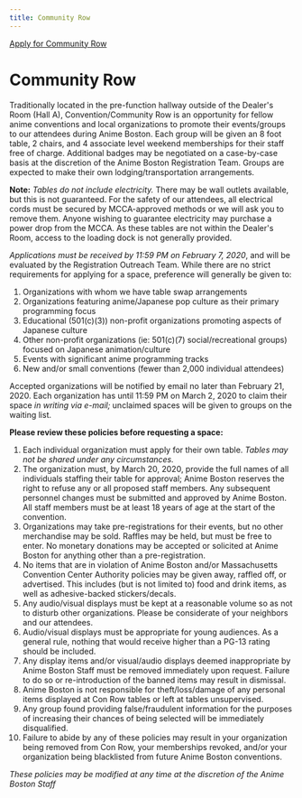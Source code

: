 ```yaml
---
title: Community Row
---
```

<div class="side-submenu col-sm-3 float-right">
  <a href="/AB-Site-Redesign/applications/communityrow/community_row_form.html" class="btn btn-secondary">
    Apply for Community Row
  </a>
</div>

# Community Row

Traditionally located in the pre-function hallway outside of the Dealer's Room (Hall A), Convention/Community Row is an opportunity for fellow anime conventions and local organizations to promote their events/groups to our attendees during Anime Boston. Each group will be given an 8 foot table, 2 chairs, and 4 associate level weekend memberships for their staff free of charge. Additional badges may be negotiated on a case-by-case basis at the discretion of the Anime Boston Registration Team. Groups are expected to make their own lodging/transportation arrangements.

**Note:** *Tables do not include electricity.* There may be wall outlets available, but this is not guaranteed. For the safety of our attendees, all electrical cords must be secured by MCCA-approved methods or we will ask you to remove them. Anyone wishing to guarantee electricity may purchase a power drop from the MCCA. As these tables are not within the Dealer's Room, access to the loading dock is not generally provided.

*Applications must be received by 11:59 PM on February 7, 2020*, and will be evaluated by the Registration Outreach Team. While there are no strict requirements for applying for a space, preference will generally be given to:
1. Organizations with whom we have table swap arrangements
2. Organizations featuring anime/Japanese pop culture as their primary programming focus
3. Educational (501(c)(3)) non-profit organizations promoting aspects of Japanese culture
4. Other non-profit organizations (ie: 501(c)(7) social/recreational groups) focused on Japanese animation/culture
5. Events with significant anime programming tracks
6. New and/or small conventions (fewer than 2,000 individual attendees)

Accepted organizations will be notified by email no later than February 21, 2020. Each organization has until 11:59 PM on March 2, 2020 to claim their space *in writing via e-mail;* unclaimed spaces will be given to groups on the waiting list.

**Please review these policies before requesting a space:**
1. Each individual organization must apply for their own table. *Tables may not be shared under any circumstances.*
2. The organization must, by March 20, 2020, provide the full names of all individuals staffing their table for approval; Anime Boston reserves the right to refuse any or all proposed staff members. Any subsequent personnel changes must be submitted and approved by Anime Boston. All staff members must be at least 18 years of age at the start of the convention.
3. Organizations may take pre-registrations for their events, but no other merchandise may be sold. Raffles may be held, but must be free to enter. No monetary donations may be accepted or solicited at Anime Boston for anything other than a pre-registration.
4. No items that are in violation of Anime Boston and/or Massachusetts Convention Center Authority policies may be given away, raffled off, or advertised. This includes (but is not limited to) food and drink items, as well as adhesive-backed stickers/decals.
5. Any audio/visual displays must be kept at a reasonable volume so as not to disturb other organizations. Please be considerate of your neighbors and our attendees.
6. Audio/visual displays must be appropriate for young audiences. As a general rule, nothing that would receive higher than a PG-13 rating should be included.
7. Any display items and/or visual/audio displays deemed inappropriate by Anime Boston Staff must be removed immediately upon request. Failure to do so or re-introduction of the banned items may result in dismissal.
8. Anime Boston is not responsible for theft/loss/damage of any personal items displayed at Con Row tables or left at tables unsupervised.
9. Any group found providing false/fraudulent information for the purposes of increasing their chances of being selected will be immediately disqualified.
10. Failure to abide by any of these policies may result in your organization being removed from Con Row, your memberships revoked, and/or your organization being blacklisted from future Anime Boston conventions.

*These policies may be modified at any time at the discretion of the Anime Boston Staff*
